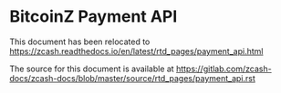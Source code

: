 # BitcoinZ Payment API

This document has been relocated to https://zcash.readthedocs.io/en/latest/rtd_pages/payment_api.html

The source for this document is available at https://gitlab.com/zcash-docs/zcash-docs/blob/master/source/rtd_pages/payment_api.rst
